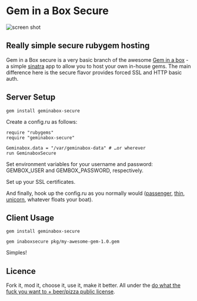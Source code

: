 # Gem in a Box Secure

![screen shot](http://i50.tinypic.com/2yknxnr.png)

## Really simple secure rubygem hosting

Gem in a Box secure is a very basic branch of the awesome [Gem in a box][geminabox] - a simple [sinatra][sinatra] app to allow you to host your own in-house gems. The main difference here is the secure flavor provides forced SSL and HTTP basic auth.

## Server Setup

    gem install geminabox-secure

Create a config.ru as follows:

    require "rubygems"
    require "geminabox-secure"

    Geminabox.data = "/var/geminabox-data" # …or wherever
    run GeminaboxSecure

Set environment variables for your username and password: GEMBOX_USER and GEMBOX_PASSWORD, respectively. 

Set up your SSL certificates.

And finally, hook up the config.ru as you normally would ([passenger][passenger], [thin][thin], [unicorn][unicorn], whatever floats your boat).


## Client Usage

    gem install geminabox-secure

    gem inaboxsecure pkg/my-awesome-gem-1.0.gem

Simples!

## Licence

Fork it, mod it, choose it, use it, make it better. All under the [do what the fuck you want to + beer/pizza public license][WTFBPPL].

[geminabox]: http://tomlea.co.uk/posts/gem-in-a-box/
[WTFBPPL]: http://tomlea.co.uk/WTFBPPL.txt
[sinatra]: http://www.sinatrarb.com/
[passenger]: http://www.modrails.com/
[thin]: http://code.macournoyer.com/thin/
[unicorn]: http://unicorn.bogomips.org/
